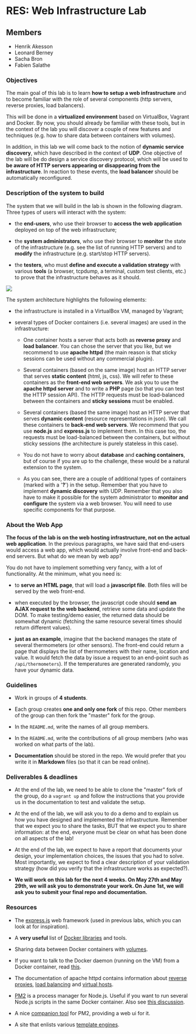 # RES: Web Infrastructure Lab

## Members

 - Henrik Akesson
 - Leonard Berney
 - Sacha Bron
 - Fabien Salathe

### Objectives

The main goal of this lab is to learn **how to setup a web infrastructure** and to become familiar with the role of several components (http servers, reverse proxies, load balancers). 

This will be done in a **virtualized environment** based on VirtualBox, Vagrant and Docker. By now, you should already be familiar with these tools, but in the context of the lab you will discover a couple of new features and techniques (e.g. how to share data between containers with volumes).

In addition, in this lab we will come back to the notion of **dynamic service discovery**, which have described in the context of **UDP**. One objective of the lab will be do design a service discovery protocol, which will be used to **be aware of HTTP servers appearing or disappearing from the infrastructure**. In reaction to these events, the **load balancer** should be automatically reconfigured.

### Description of the system to build

The system that we will build in the lab is shown in the following diagram. Three types of users will interact with the system: 

* the **end-users**, who use their browser to **access the web application** deployed on top of the web infrastructure; 

* the **system administrators**, who use their browser to **monitor** the state of the infrastructure (e.g. see the list of running HTTP servers) and to **modify** the infrastructure (e.g. start/stop HTTP servers).

* the **testers**, who must **define and execute a validation strategy** with various **tools** (a browser, tcpdump, a terminal, custom test clients, etc.) to prove that the infrastructure behaves as it should.

[![](diagrams/overview.png)](diagrams/overview.png)


The system architecture highlights the following elements:

* the infrastructure is installed in a VirtualBox VM, managed by Vagrant;

* several types of Docker containers (i.e. several images) are used in the infrastructure:

  * One container hosts a server that acts both as **reverse proxy** and **load balancer**. You can chose the server that you like, but we recommend to use **apache httpd** (the main reason is that sticky sessions can be used without any commercial plugin).
  
  * Several containers (based on the same image) host an HTTP server that serves **static content** (html, js, css). We will refer to these containers as the **front-end web servers**. We ask you to use the **apache httpd server** and to write a **PHP** page (so that you can test the HTTP session API). The HTTP requests must be load-balanced between the containers and **sticky sessions** must be enabled.
  
  * Several containers (based the same image) host an HTTP server that serves **dynamic content** (resource representations in json). We call these containers te **back-end web servers**. We recommend that you use **node.js** and **express.js** to implement them. In this case too, the requests must be load-balanced between the containers, but without sticky sessions (the architecture is purely stateless in this case).
  
  * You do not have to worry about **database** and **caching containers**, but of course if you are up to the challenge, these would be a natural extension to the system.
  
  * As you can see, there are a couple of additional types of containers (marked with a '**?**') in the setup. Remember that you have to implement **dynamic discovery** with UDP. Remember that you also have to make it possible for the system administrator to **monitor and configure** the system via a web browser. You will need to use specific components for that purpose.
  
  
### About the Web App

**The focus of the lab is on the web hosting infrastructure, not on the actual web application**. In the previous paragraphs, we have said that end-users would access a web app, which would actually involve front-end and back-end servers. But what do we mean by web app? 

You do not have to implement something very fancy, with a lot of functionality. At the minimum, what you need is:

* to **serve an HTML page**, that will load a **javascript file**. Both files will be served by the web front-end.

* when executed by the browser, the javascript code should **send an AJAX request to the web backend**, retrieve some data and update the DOM. To make testing/demo easier, the returned data should be somewhat dynamic (fetching the same resource several times should return different values).

* **just as an example**, imagine that the backend manages the state of several thermometers (or other sensors). The front-end could return a page that displays the list of thermometers with their name, location and value. It would fetch the data by issue a request to an end-point such as `/api/thermometers`). If the temperatures are generated randomly, you have your dynamic data.



### Guidelines

* Work in groups of **4 students**.

* Each group creates **one and only one fork** of this repo. Other members of the group can then fork the "master" fork for the group.

* In the `README.md`, write the names of all group members.

* In the `README.md`, write the contributions of all group members (who was worked on what parts of the lab).

* **Documentation** should be stored in the repo. We would prefer that you write it in **Markdown** files (so that it can be read online).


### Deliverables & deadlines

* At the end of the lab, we need to be able to clone the "master" fork of the group, do a `vagrant up` and follow the instructions that you provide us in the documentation to test and validate the setup.

* At the end of the lab, we will ask you to do a demo and to explain us how you have designed and implemented the infrastructure. Remember that we expect you to share the tasks, BUT that we expect you to share information: at the end, everyone must be clear on what has been done on all aspects of the lab!

* At the end of the lab, we expect to have a report that documents your design, your implementation choices, the issues that you had to solve. Most importantly, we expect to find a clear description of your validation strategy (how did you verify that the infrastructure works as expected?).

* **We will work on this lab for the next 4 weeks. On May 27th and May 29th, we will ask you to demonstrate your work. On June 1st, we will ask you to submit your final repo and documentation.**


### Resources

* The [express.js](http://expressjs.com/) web framework (used in previous labs, which you can look at for inspiration).

* A **very useful** list of [Docker libraries](https://docs.docker.com/reference/api/remote_api_client_libraries/) and tools.

* Sharing data between Docker containers with [volumes](https://docs.docker.com/userguide/dockervolumes/).

* If you want to talk to the Docker daemon (running on the VM) from a Docker container, read [this](https://docs.docker.com/reference/run/#runtime-privilege-linux-capabilities-and-lxc-configuration).


* The documentation of apache httpd contains information about [reverse proxies](http://httpd.apache.org/docs/2.4/mod/mod_proxy.html), [load balancing](http://httpd.apache.org/docs/2.4/mod/mod_proxy_balancer.html) and [virtual hosts](http://httpd.apache.org/docs/2.4/vhosts/).

* [PM2](https://github.com/Unitech/pm2) is a process manager for Node.js. Useful if you want to run several Node.js scripts in the same Docker container. Also see [this discussion](https://blog.phusion.nl/2015/01/20/baseimage-docker-fat-containers-treating-containers-vms/).

* A nice [companion tool](https://github.com/Tjatse/pm2-gui) for PM2, providing a web ui for it.


* A site that enlists various [template engines](http://garann.github.io/template-chooser/).

